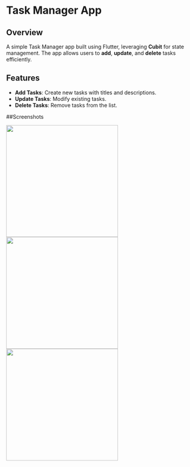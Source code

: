 # Task Manager App

## Overview
A simple Task Manager app built using Flutter, leveraging **Cubit** for state management. The app allows users to **add**, **update**, and **delete** tasks efficiently. 

## Features
- **Add Tasks**: Create new tasks with titles and descriptions.
- **Update Tasks**: Modify existing tasks.
- **Delete Tasks**: Remove tasks from the list.

##Screenshots

<img src="https://github.com/user-attachments/assets/c73b793e-03cc-4e64-a4c6-80a8623b25a2" width="300"/>

<img src="https://github.com/user-attachments/assets/48a0b3c2-a8a0-4270-8497-21689ee6f64d" width="300"/>

<img src="https://github.com/user-attachments/assets/1659c35a-e875-46a9-87f5-f59921669e8b" width="300"/>

